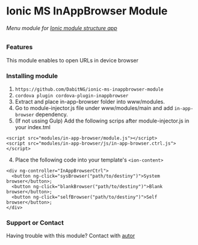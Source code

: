 # Ionic MS InAppBrowser Module
###### Menu module for [Ionic module structure app](https://github.com/DabitNG/ionic-ms-starter)

### Features
This module enables to open URLs in device browser

### Installing module
1. `https://github.com/DabitNG/ionic-ms-inappbrowser-module`
2. `cordova plugin cordova-plugin-inappbrowser`
2. Extract and place in-app-browser folder into www/modules.
2. Go to module-injector.js file under www/modules/main and add `in-app-browser` dependency.
3. (If not ussing Gulp) Add the following scrips after module-injector.js in your index.tml

  ```
  <script src="modules/in-app-browser/module.js"></script>
  <script src="modules/in-app-browser/js/in-app-browser.ctrl.js"></script>
  ```
  
4. Place the following code into your template's `<ion-content>`
  
  ```
  <div ng-controller="InAppBrowserCtrl">
    <button ng-click="sysBrowser("path/to/destiny")">System browser</button>;
    <button ng-click="blankBrowser("path/to/destiny")">Blank browser</button>;
    <button ng-click="selfBrowser("path/to/destiny")">Self browser</button>;
  </div>
  ```

### Support or Contact
Having trouble with this module? Contact with [autor](https://github.com/DabitNG)
